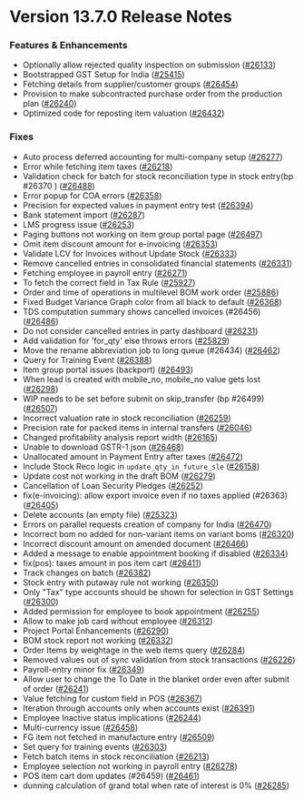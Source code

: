 # Version 13.7.0 Release Notes

### Features & Enhancements
- Optionally allow rejected quality inspection on submission ([#26133](https://github.com/netmanthan/sparrow/pull/26133))
- Bootstrapped GST Setup for India ([#25415](https://github.com/netmanthan/sparrow/pull/25415))
- Fetching details from supplier/customer groups ([#26454](https://github.com/netmanthan/sparrow/pull/26454))
- Provision to make subcontracted purchase order from the production plan ([#26240](https://github.com/netmanthan/sparrow/pull/26240))
- Optimized code for reposting item valuation ([#26432](https://github.com/netmanthan/sparrow/pull/26432))

### Fixes
- Auto process deferred accounting for multi-company setup ([#26277](https://github.com/netmanthan/sparrow/pull/26277))
- Error while fetching item taxes ([#26218](https://github.com/netmanthan/sparrow/pull/26218))
- Validation check for batch for stock reconciliation type in stock entry(bp #26370 ) ([#26488](https://github.com/netmanthan/sparrow/pull/26488))
- Error popup for COA errors ([#26358](https://github.com/netmanthan/sparrow/pull/26358))
- Precision for expected values in payment entry test ([#26394](https://github.com/netmanthan/sparrow/pull/26394))
- Bank statement import ([#26287](https://github.com/netmanthan/sparrow/pull/26287))
- LMS progress issue ([#26253](https://github.com/netmanthan/sparrow/pull/26253))
- Paging buttons not working on item group portal page ([#26497](https://github.com/netmanthan/sparrow/pull/26497))
- Omit item discount amount for e-invoicing ([#26353](https://github.com/netmanthan/sparrow/pull/26353))
- Validate LCV for Invoices without Update Stock ([#26333](https://github.com/netmanthan/sparrow/pull/26333))
- Remove cancelled entries in consolidated financial statements ([#26331](https://github.com/netmanthan/sparrow/pull/26331))
- Fetching employee in payroll entry ([#26271](https://github.com/netmanthan/sparrow/pull/26271))
- To fetch the correct field in Tax Rule ([#25927](https://github.com/netmanthan/sparrow/pull/25927))
- Order and time of operations in multilevel BOM work order ([#25886](https://github.com/netmanthan/sparrow/pull/25886))
- Fixed Budget Variance Graph color from all black to default ([#26368](https://github.com/netmanthan/sparrow/pull/26368))
- TDS computation summary shows cancelled invoices (#26456) ([#26486](https://github.com/netmanthan/sparrow/pull/26486))
- Do not consider cancelled entries in party dashboard ([#26231](https://github.com/netmanthan/sparrow/pull/26231))
- Add validation for 'for_qty' else throws errors ([#25829](https://github.com/netmanthan/sparrow/pull/25829))
- Move the rename abbreviation job to long queue (#26434) ([#26462](https://github.com/netmanthan/sparrow/pull/26462))
- Query for Training Event ([#26388](https://github.com/netmanthan/sparrow/pull/26388))
- Item group portal issues (backport) ([#26493](https://github.com/netmanthan/sparrow/pull/26493))
- When lead is created with mobile_no, mobile_no value gets lost ([#26298](https://github.com/netmanthan/sparrow/pull/26298))
- WIP needs to be set before submit on skip_transfer (bp #26499) ([#26507](https://github.com/netmanthan/sparrow/pull/26507))
- Incorrect valuation rate in stock reconciliation ([#26259](https://github.com/netmanthan/sparrow/pull/26259))
- Precision rate for packed items in internal transfers ([#26046](https://github.com/netmanthan/sparrow/pull/26046))
- Changed profitability analysis report width ([#26165](https://github.com/netmanthan/sparrow/pull/26165))
- Unable to download GSTR-1 json ([#26468](https://github.com/netmanthan/sparrow/pull/26468))
- Unallocated amount in Payment Entry after taxes ([#26472](https://github.com/netmanthan/sparrow/pull/26472))
- Include Stock Reco logic in `update_qty_in_future_sle` ([#26158](https://github.com/netmanthan/sparrow/pull/26158))
- Update cost not working in the draft BOM ([#26279](https://github.com/netmanthan/sparrow/pull/26279))
- Cancellation of Loan Security Pledges ([#26252](https://github.com/netmanthan/sparrow/pull/26252))
- fix(e-invoicing): allow export invoice even if no taxes applied (#26363) ([#26405](https://github.com/netmanthan/sparrow/pull/26405))
- Delete accounts (an empty file) ([#25323](https://github.com/netmanthan/sparrow/pull/25323))
- Errors on parallel requests creation of company for India  ([#26470](https://github.com/netmanthan/sparrow/pull/26470))
- Incorrect bom no added for non-variant items on variant boms ([#26320](https://github.com/netmanthan/sparrow/pull/26320))
- Incorrect discount amount on amended document ([#26466](https://github.com/netmanthan/sparrow/pull/26466))
- Added a message to enable appointment booking if disabled ([#26334](https://github.com/netmanthan/sparrow/pull/26334))
- fix(pos): taxes amount in pos item cart ([#26411](https://github.com/netmanthan/sparrow/pull/26411))
- Track changes on batch ([#26382](https://github.com/netmanthan/sparrow/pull/26382))
- Stock entry with putaway rule not working ([#26350](https://github.com/netmanthan/sparrow/pull/26350))
- Only "Tax" type accounts should be shown for selection in GST Settings ([#26300](https://github.com/netmanthan/sparrow/pull/26300))
- Added permission for employee to book appointment ([#26255](https://github.com/netmanthan/sparrow/pull/26255))
- Allow to make job card without employee ([#26312](https://github.com/netmanthan/sparrow/pull/26312))
- Project Portal Enhancements ([#26290](https://github.com/netmanthan/sparrow/pull/26290))
- BOM stock report not working ([#26332](https://github.com/netmanthan/sparrow/pull/26332))
- Order Items by weightage in the web items query ([#26284](https://github.com/netmanthan/sparrow/pull/26284))
- Removed values out of sync validation from stock transactions ([#26226](https://github.com/netmanthan/sparrow/pull/26226))
- Payroll-entry minor fix ([#26349](https://github.com/netmanthan/sparrow/pull/26349))
- Allow user to change the To Date in the blanket order even after submit of order ([#26241](https://github.com/netmanthan/sparrow/pull/26241))
- Value fetching for custom field in POS ([#26367](https://github.com/netmanthan/sparrow/pull/26367))
- Iteration through accounts only when accounts exist ([#26391](https://github.com/netmanthan/sparrow/pull/26391))
- Employee Inactive status implications ([#26244](https://github.com/netmanthan/sparrow/pull/26244))
- Multi-currency issue ([#26458](https://github.com/netmanthan/sparrow/pull/26458))
- FG item not fetched in manufacture entry ([#26509](https://github.com/netmanthan/sparrow/pull/26509))
- Set query for training events ([#26303](https://github.com/netmanthan/sparrow/pull/26303))
- Fetch batch items in stock reconciliation ([#26213](https://github.com/netmanthan/sparrow/pull/26213))
- Employee selection not working in payroll entry ([#26278](https://github.com/netmanthan/sparrow/pull/26278))
- POS item cart dom updates (#26459) ([#26461](https://github.com/netmanthan/sparrow/pull/26461))
- dunning calculation of grand total when rate of interest is 0% ([#26285](https://github.com/netmanthan/sparrow/pull/26285))